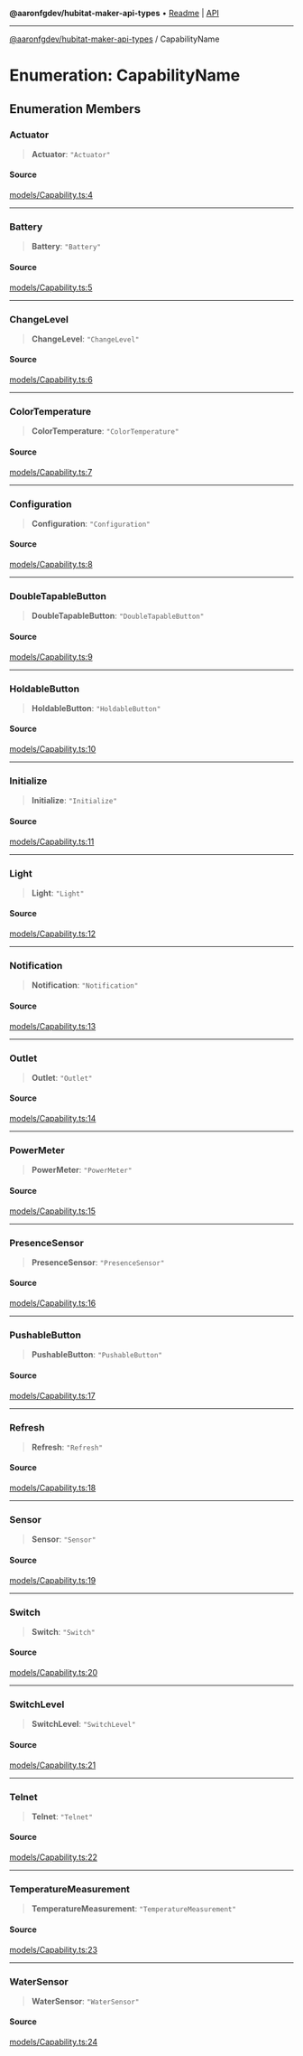 **@aaronfgdev/hubitat-maker-api-types** • [Readme](../README.md) \| [API](../globals.md)

***

[@aaronfgdev/hubitat-maker-api-types](../README.md) / CapabilityName

# Enumeration: CapabilityName

## Enumeration Members

### Actuator

> **Actuator**: `"Actuator"`

#### Source

[models/Capability.ts:4](https://github.com/aaronfg/hubitat-maker-api-types/blob/c4aa04a/src/models/Capability.ts#L4)

***

### Battery

> **Battery**: `"Battery"`

#### Source

[models/Capability.ts:5](https://github.com/aaronfg/hubitat-maker-api-types/blob/c4aa04a/src/models/Capability.ts#L5)

***

### ChangeLevel

> **ChangeLevel**: `"ChangeLevel"`

#### Source

[models/Capability.ts:6](https://github.com/aaronfg/hubitat-maker-api-types/blob/c4aa04a/src/models/Capability.ts#L6)

***

### ColorTemperature

> **ColorTemperature**: `"ColorTemperature"`

#### Source

[models/Capability.ts:7](https://github.com/aaronfg/hubitat-maker-api-types/blob/c4aa04a/src/models/Capability.ts#L7)

***

### Configuration

> **Configuration**: `"Configuration"`

#### Source

[models/Capability.ts:8](https://github.com/aaronfg/hubitat-maker-api-types/blob/c4aa04a/src/models/Capability.ts#L8)

***

### DoubleTapableButton

> **DoubleTapableButton**: `"DoubleTapableButton"`

#### Source

[models/Capability.ts:9](https://github.com/aaronfg/hubitat-maker-api-types/blob/c4aa04a/src/models/Capability.ts#L9)

***

### HoldableButton

> **HoldableButton**: `"HoldableButton"`

#### Source

[models/Capability.ts:10](https://github.com/aaronfg/hubitat-maker-api-types/blob/c4aa04a/src/models/Capability.ts#L10)

***

### Initialize

> **Initialize**: `"Initialize"`

#### Source

[models/Capability.ts:11](https://github.com/aaronfg/hubitat-maker-api-types/blob/c4aa04a/src/models/Capability.ts#L11)

***

### Light

> **Light**: `"Light"`

#### Source

[models/Capability.ts:12](https://github.com/aaronfg/hubitat-maker-api-types/blob/c4aa04a/src/models/Capability.ts#L12)

***

### Notification

> **Notification**: `"Notification"`

#### Source

[models/Capability.ts:13](https://github.com/aaronfg/hubitat-maker-api-types/blob/c4aa04a/src/models/Capability.ts#L13)

***

### Outlet

> **Outlet**: `"Outlet"`

#### Source

[models/Capability.ts:14](https://github.com/aaronfg/hubitat-maker-api-types/blob/c4aa04a/src/models/Capability.ts#L14)

***

### PowerMeter

> **PowerMeter**: `"PowerMeter"`

#### Source

[models/Capability.ts:15](https://github.com/aaronfg/hubitat-maker-api-types/blob/c4aa04a/src/models/Capability.ts#L15)

***

### PresenceSensor

> **PresenceSensor**: `"PresenceSensor"`

#### Source

[models/Capability.ts:16](https://github.com/aaronfg/hubitat-maker-api-types/blob/c4aa04a/src/models/Capability.ts#L16)

***

### PushableButton

> **PushableButton**: `"PushableButton"`

#### Source

[models/Capability.ts:17](https://github.com/aaronfg/hubitat-maker-api-types/blob/c4aa04a/src/models/Capability.ts#L17)

***

### Refresh

> **Refresh**: `"Refresh"`

#### Source

[models/Capability.ts:18](https://github.com/aaronfg/hubitat-maker-api-types/blob/c4aa04a/src/models/Capability.ts#L18)

***

### Sensor

> **Sensor**: `"Sensor"`

#### Source

[models/Capability.ts:19](https://github.com/aaronfg/hubitat-maker-api-types/blob/c4aa04a/src/models/Capability.ts#L19)

***

### Switch

> **Switch**: `"Switch"`

#### Source

[models/Capability.ts:20](https://github.com/aaronfg/hubitat-maker-api-types/blob/c4aa04a/src/models/Capability.ts#L20)

***

### SwitchLevel

> **SwitchLevel**: `"SwitchLevel"`

#### Source

[models/Capability.ts:21](https://github.com/aaronfg/hubitat-maker-api-types/blob/c4aa04a/src/models/Capability.ts#L21)

***

### Telnet

> **Telnet**: `"Telnet"`

#### Source

[models/Capability.ts:22](https://github.com/aaronfg/hubitat-maker-api-types/blob/c4aa04a/src/models/Capability.ts#L22)

***

### TemperatureMeasurement

> **TemperatureMeasurement**: `"TemperatureMeasurement"`

#### Source

[models/Capability.ts:23](https://github.com/aaronfg/hubitat-maker-api-types/blob/c4aa04a/src/models/Capability.ts#L23)

***

### WaterSensor

> **WaterSensor**: `"WaterSensor"`

#### Source

[models/Capability.ts:24](https://github.com/aaronfg/hubitat-maker-api-types/blob/c4aa04a/src/models/Capability.ts#L24)
